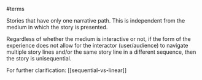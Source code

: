 #terms 

Stories that have only one narrative path. This is independent from the medium in which the story is presented. 

Regardless of whether the medium is interactive or not, if the form of the experience does not allow for the interactor (user/audience) to navigate multiple story lines and/or the same story line in a different sequence, then the story is unisequential. 

For further clarification:
[[sequential-vs-linear]]